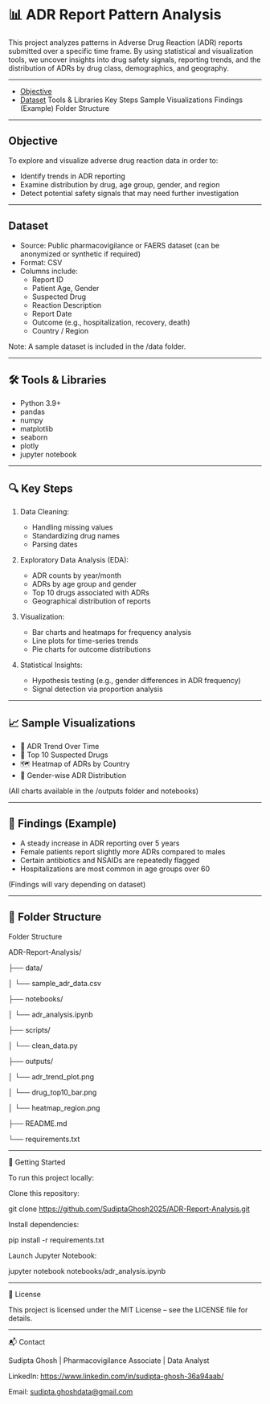 # 📊 ADR Report Pattern Analysis

This project analyzes patterns in Adverse Drug Reaction (ADR) reports submitted over a specific time frame. By using statistical and visualization tools, we uncover insights into drug safety signals, reporting trends, and the distribution of ADRs by drug class, demographics, and geography.

---


- [Objective](#objective)
- [Dataset](#dataset)
Tools & Libraries
Key Steps
Sample Visualizations
Findings (Example)
Folder Structure
---

## Objective

To explore and visualize adverse drug reaction data in order to:
- Identify trends in ADR reporting
- Examine distribution by drug, age group, gender, and region
- Detect potential safety signals that may need further investigation

---

## Dataset

- Source: Public pharmacovigilance or FAERS dataset (can be anonymized or synthetic if required)
- Format: CSV
- Columns include:
  - Report ID
  - Patient Age, Gender
  - Suspected Drug
  - Reaction Description
  - Report Date
  - Outcome (e.g., hospitalization, recovery, death)
  - Country / Region

Note: A sample dataset is included in the /data folder.

---

## 🛠️ Tools & Libraries

- Python 3.9+
- pandas
- numpy
- matplotlib
- seaborn
- plotly
- jupyter notebook

---

## 🔍 Key Steps

1. Data Cleaning:
   - Handling missing values
   - Standardizing drug names
   - Parsing dates

2. Exploratory Data Analysis (EDA):
   - ADR counts by year/month
   - ADRs by age group and gender
   - Top 10 drugs associated with ADRs
   - Geographical distribution of reports

3. Visualization:
   - Bar charts and heatmaps for frequency analysis
   - Line plots for time-series trends
   - Pie charts for outcome distributions

4. Statistical Insights:
   - Hypothesis testing (e.g., gender differences in ADR frequency)
   - Signal detection via proportion analysis

---

## 📈 Sample Visualizations

- 📌 ADR Trend Over Time
- 🧪 Top 10 Suspected Drugs
- 🗺️ Heatmap of ADRs by Country
- 🚻 Gender-wise ADR Distribution

(All charts available in the /outputs folder and notebooks)

---

## 📌 Findings (Example)

- A steady increase in ADR reporting over 5 years
- Female patients report slightly more ADRs compared to males
- Certain antibiotics and NSAIDs are repeatedly flagged
- Hospitalizations are most common in age groups over 60

(Findings will vary depending on dataset)

---

## 📎 Folder Structure
Folder Structure

ADR-Report-Analysis/

├── data/

│ └── sample_adr_data.csv

├── notebooks/

│ └── adr_analysis.ipynb

├── scripts/

│ └── clean_data.py

├── outputs/

│ └── adr_trend_plot.png

│ └── drug_top10_bar.png

│ └── heatmap_region.png

├── README.md

└── requirements.txt

---

🚀 Getting Started

To run this project locally:

Clone this repository:

git clone https://github.com/SudiptaGhosh2025/ADR-Report-Analysis.git

Install dependencies:

pip install -r requirements.txt

Launch Jupyter Notebook:

jupyter notebook notebooks/adr_analysis.ipynb

---

🧾 License

This project is licensed under the MIT License – see the LICENSE file for details.

---

📬 Contact

Sudipta Ghosh | Pharmacovigilance Associate | Data Analyst

LinkedIn: https://www.linkedin.com/in/sudipta-ghosh-36a94aab/

Email: sudipta.ghoshdata@gmail.com
